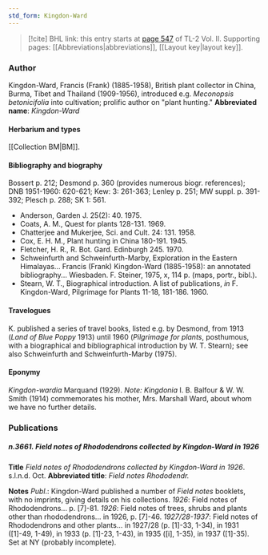 ```yaml
---
std_form: Kingdon-Ward
---
```


> [!cite] BHL link: this entry starts at [page 547](https://www.biodiversitylibrary.org/page/33068789) of TL-2 Vol. II.
> Supporting pages: [[Abbreviations|abbreviations]], [[Layout key|layout key]].

### Author

Kingdon-Ward, Francis (Frank) (1885-1958), British plant collector in China, Burma, Tibet and Thailand (1909-1956), introduced e.g. *Meconopsis betonicifolia* into cultivation; prolific author on "plant hunting." 
**Abbreviated name**: *Kingdon-Ward*

#### Herbarium and types

[[Collection BM|BM]].

#### Bibliography and biography

Bossert p. 212; Desmond p. 360 (provides numerous biogr. references); DNB 1951-1960: 620-621; Kew: 3: 261-363; Lenley p. 251; MW suppl. p. 391-392; Plesch p. 288; SK 1: 561.
- Anderson, Garden J. 25(2): 40. 1975.
- Coats, A. M., Quest for plants 128-131. 1969.
- Chatterjee and Mukerjee, Sci. and Cult. 24: 131. 1958.
- Cox, E. H. M., Plant hunting in China 180-191. 1945.
- Fletcher, H. R., R. Bot. Gard. Edinburgh 245. 1970.
- Schweinfurth and Schweinfurth-Marby, Exploration in the Eastern Himalayas... Francis (Frank) Kingdon-Ward (1885-1958): an annotated bibliography... Wiesbaden. F. Steiner, 1975, x, 114 p. (maps, portr., bibl.).
- Stearn, W. T., Biographical introduction. A list of publications, *in* F. Kingdon-Ward, Pilgrimage for Plants 11-18, 181-186. 1960.

#### Travelogues

K. published a series of travel books, listed e.g. by Desmond, from 1913 (*Land of Blue Poppy* 1913) until 1960 (*Pilgrimage for plants*, posthumous, with a biographical and bibliographical introduction by W. T. Stearn); see also Schweinfurth and Schweinfurth-Marby (1975).

#### Eponymy

*Kingdon-wardia* Marquand (1929). *Note: Kingdonia* I. B. Balfour & W. W. Smith (1914) commemorates his mother, Mrs. Marshall Ward, about whom we have no further details.

### Publications

##### n.3661. Field notes of Rhododendrons collected by Kingdon-Ward in 1926

**Title**
*Field notes of Rhododendrons collected by Kingdon-Ward in 1926*. s.l.n.d. Oct.
**Abbreviated title**: *Field notes Rhododendr.*

**Notes**
*Publ*.: Kingdon-Ward published a number of *Field notes* booklets, with no imprints, giving details on his collections.
*1926*: Field notes of Rhododendrons... p. \[7\]-81.
*1926*: Field notes of trees, shrubs and plants other than rhododendrons... in 1926, p. \[7\]-46.
*1927/28-1937*: Field notes of Rhododendrons and other plants... in 1927/28 (p. \[1\]-33, 1-34), in 1931 (\[1\]-49, 1-49), in 1933 (p. \[1\]-23, 1-43), in 1935 (\[i\], 1-35), in 1937 (\[1\]-35). Set at NY (probably incomplete).

